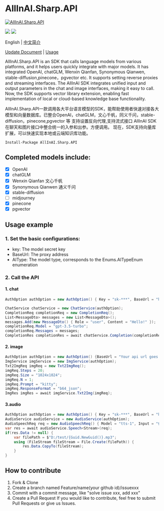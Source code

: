 # AllInAI.Sharp.API

[![AllInAI.Sharp.API](https://img.shields.io/nuget/v/AllInAI.Sharp.API?style=for-the-badge)](https://www.nuget.org/packages/AllInAI.Sharp.API/)

![](https://img.shields.io/github/stars/raokun/AllInAI.Sharp.API) ![](https://img.shields.io/github/forks/raokun/AllInAI.Sharp.API)


English | [中文简介](https://github.com/raokun/AllInAI.Sharp.API/blob/main/README-CN.md)

[Update Document](https://github.com/raokun/AllInAI.Sharp.API/blob/main/Changes/changes.md) | [Usage](https://github.com/raokun/AllInAI.Sharp.API/blob/main/Test/sampleUsage.md) 

AllInAI.Sharp.API is an SDK that calls language models from various platforms, and it helps users quickly integrate with major models. It has integrated OpenAI, chatGLM, Wenxin Qianfan, Synonymous Qianwen, stable-diffusion,pinecone，pgvector etc. It supports setting reverse proxies and streaming interfaces.
The AllInAI SDK integrates unified input and output parameters in the chat and image interfaces, making it easy to call.
Now, the SDK supports vector library extension, enabling fast implementation of local or cloud-based knowledge base functionality.

AllInAI.Sharp.API一款调用各大平台语言模型的SDK，能帮助使用者快速对接各大模型和向量数据库。已整合OpenAI，chatGLM，文心千帆，同义千问，stable-diffusion，pinecone,pgvector 等
支持设置反向代理,支持流式接口
AllInAI SDK 在聊天和图片接口中整合统一的入参和出参。方便调用。
现在，SDK支持向量库扩展，可以快速实现本地或云端知识库功能。
```
Install-Package AllInAI.Sharp.API
```
## Completed models include:
- [X] OpenAI
- [X] chatGLM
- [X] Wenxin Qianfan 文心千帆
- [X] Synonymous Qianwen 通义千问
- [X] stable-diffusion
- [ ] midjourney
- [X] pinecone
- [X] pgvector

## Usage example

### 1. Set the basic configurations:
   - key: The model secret key
   - BaseUrl: The proxy address
   - AIType: The model type, corresponds to the Enums.AITypeEnum enumeration

### 2. Call the API
#### 1. chat
```c#
AuthOption authOption = new AuthOption() { Key = "sk-***", BaseUrl = "https://api.openai.com", AIType = Enums.AITypeEnum.OpenAi };

ChatService chatService = new ChatService(authOption);
CompletionReq completionReq = new CompletionReq();
List<MessageDto> messages = new List<MessageDto>();
messages.Add(new MessageDto() { Role = "user", Content = "Hello!" });
completionReq.Model = "gpt-3.5-turbo";
completionReq.Messages = messages;
CompletionRes completionRes = await chatService.Completion(completionReq);
```
#### 2. image
```c#
AuthOption authOption = new AuthOption() {BaseUrl = "Your api url goes here", AIType = Enums.AITypeEnum.SD };
ImgService imgService = new ImgService(authOption);
Txt2ImgReq imgReq = new Txt2ImgReq();
imgReq.Steps = 20;
imgReq.Size = "1024x1024";
imgReq.N = 1;
imgReq.Prompt = "kitty";
imgReq.ResponseFormat = "b64_json";
ImgRes imgRes = await imgService.Txt2Img(imgReq);
```
#### 3.audio

```c#
AuthOption authOption = new AuthOption() { Key = "sk-***", BaseUrl = "https://api.openai.com", AIType = Enums.AITypeEnum.OpenAi };
AudioService audioService = new AudioService(authOption);
AudioSpeechReq req = new AudioSpeechReq() { Model = "tts-1", Input = "你好，我是饶坤，我是AllInAI.Sharp.API的开发者", Voice = "alloy" };
var res = await audioService.Speech<Stream>(req);
if(res.Data != null) {
    var filePath = $"D:/test/{Guid.NewGuid()}.mp3";
    using (FileStream fileStream = File.Create(filePath)) {
        res.Data.CopyTo(fileStream);
    }
}

```


## How to contribute
1. Fork & Clone
2. Create a branch named Feature/name(your github id)/issuexxx
3. Commit with a commit message, like "solve issue xxx, add xxx"
4. Create a Pull Request
If you would like to contribute, feel free to submit Pull Requests or give us Issues.

